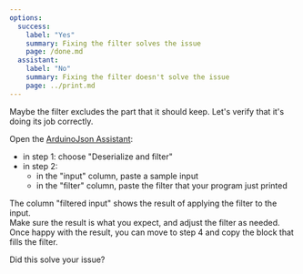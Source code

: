 ```yaml
---
options:
  success:
    label: "Yes"
    summary: Fixing the filter solves the issue
    page: /done.md
  assistant:
    label: "No"
    summary: Fixing the filter doesn't solve the issue
    page: ../print.md
---
```


Maybe the filter excludes the part that it should keep. Let's verify that it's doing its job correctly.

Open the [ArduinoJson Assistant](/v7/assistant/):

* in step 1: choose "Deserialize and filter"
* in step 2:
  * in the "input" column, paste a sample input
  * in the "filter" column, paste the filter that your program just printed

The column "filtered input" shows the result of applying the filter to the input.  
Make sure the result is what you expect, and adjust the filter as needed.  
Once happy with the result, you can move to step 4 and copy the block that fills the filter.

Did this solve your issue?
